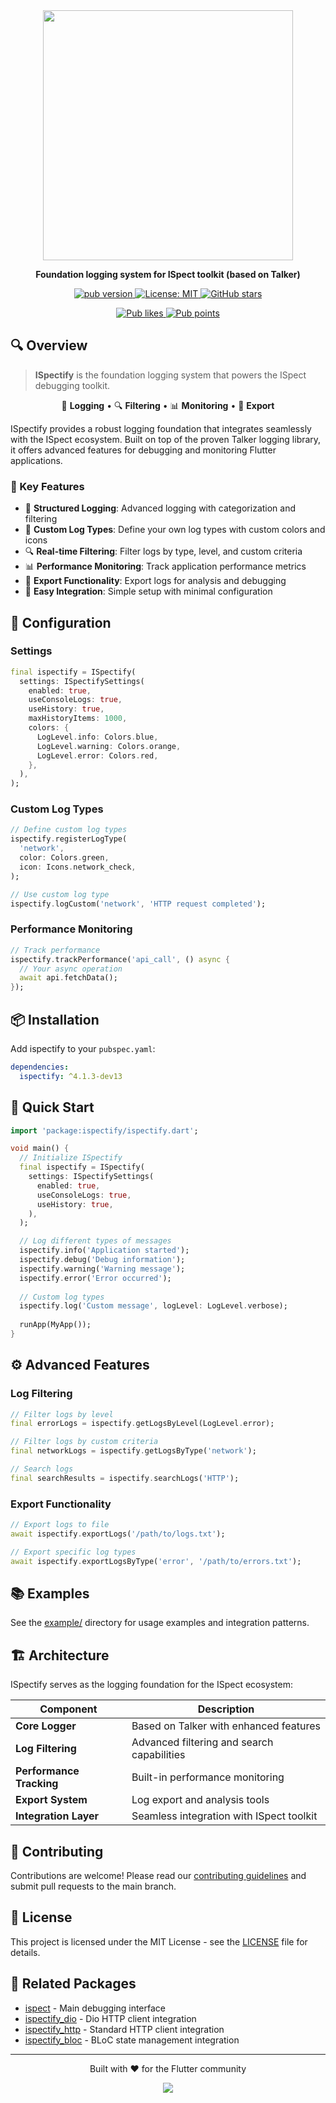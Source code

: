 <div align="center">
  <img src="https://github.com/yelmuratoff/packages_assets/blob/main/assets/ispect/ispect.png?raw=true" width="400">
  
  <p><strong>Foundation logging system for ISpect toolkit (based on Talker)</strong></p>
  
  <p>
    <a href="https://pub.dev/packages/ispectify">
      <img src="https://img.shields.io/pub/v/ispectify.svg" alt="pub version">
    </a>
    <a href="https://opensource.org/licenses/MIT">
      <img src="https://img.shields.io/badge/license-MIT-blue.svg" alt="License: MIT">
    </a>
    <a href="https://github.com/yelmuratoff/ispect">
      <img src="https://img.shields.io/github/stars/yelmuratoff/ispect?style=social" alt="GitHub stars">
    </a>
  </p>
  
  <p>
    <a href="https://pub.dev/packages/ispectify/score">
      <img src="https://img.shields.io/pub/likes/ispectify?logo=flutter" alt="Pub likes">
    </a>
    <a href="https://pub.dev/packages/ispectify/score">
      <img src="https://img.shields.io/pub/points/ispectify?logo=flutter" alt="Pub points">
    </a>
  </p>
</div>

## 🔍 Overview

> **ISpectify** is the foundation logging system that powers the ISpect debugging toolkit.

<div align="center">

📝 **Logging** • 🔍 **Filtering** • 📊 **Monitoring** • 💾 **Export**

</div>

ISpectify provides a robust logging foundation that integrates seamlessly with the ISpect ecosystem. Built on top of the proven Talker logging library, it offers advanced features for debugging and monitoring Flutter applications.

### 🎯 Key Features

- 📝 **Structured Logging**: Advanced logging with categorization and filtering
- 🎨 **Custom Log Types**: Define your own log types with custom colors and icons
- 🔍 **Real-time Filtering**: Filter logs by type, level, and custom criteria
- 📊 **Performance Monitoring**: Track application performance metrics
- 💾 **Export Functionality**: Export logs for analysis and debugging
- 🔧 **Easy Integration**: Simple setup with minimal configuration

## 🔧 Configuration

### Settings

```dart
final ispectify = ISpectify(
  settings: ISpectifySettings(
    enabled: true,
    useConsoleLogs: true,
    useHistory: true,
    maxHistoryItems: 1000,
    colors: {
      LogLevel.info: Colors.blue,
      LogLevel.warning: Colors.orange,
      LogLevel.error: Colors.red,
    },
  ),
);
```

### Custom Log Types

```dart
// Define custom log types
ispectify.registerLogType(
  'network',
  color: Colors.green,
  icon: Icons.network_check,
);

// Use custom log type
ispectify.logCustom('network', 'HTTP request completed');
```

### Performance Monitoring

```dart
// Track performance
ispectify.trackPerformance('api_call', () async {
  // Your async operation
  await api.fetchData();
});
```

## 📦 Installation

Add ispectify to your `pubspec.yaml`:

```yaml
dependencies:
  ispectify: ^4.1.3-dev13
```

## 🚀 Quick Start

```dart
import 'package:ispectify/ispectify.dart';

void main() {
  // Initialize ISpectify
  final ispectify = ISpectify(
    settings: ISpectifySettings(
      enabled: true,
      useConsoleLogs: true,
      useHistory: true,
    ),
  );

  // Log different types of messages
  ispectify.info('Application started');
  ispectify.debug('Debug information');
  ispectify.warning('Warning message');
  ispectify.error('Error occurred');
  
  // Custom log types
  ispectify.log('Custom message', logLevel: LogLevel.verbose);
  
  runApp(MyApp());
}
```

## ⚙️ Advanced Features

### Log Filtering

```dart
// Filter logs by level
final errorLogs = ispectify.getLogsByLevel(LogLevel.error);

// Filter logs by custom criteria
final networkLogs = ispectify.getLogsByType('network');

// Search logs
final searchResults = ispectify.searchLogs('HTTP');
```

### Export Functionality

```dart
// Export logs to file
await ispectify.exportLogs('/path/to/logs.txt');

// Export specific log types
await ispectify.exportLogsByType('error', '/path/to/errors.txt');
```

## 📚 Examples

See the [example/](example/) directory for usage examples and integration patterns.

## 🏗️ Architecture

ISpectify serves as the logging foundation for the ISpect ecosystem:

| Component | Description |
|-----------|-----------|
| **Core Logger** | Based on Talker with enhanced features |
| **Log Filtering** | Advanced filtering and search capabilities |
| **Performance Tracking** | Built-in performance monitoring |
| **Export System** | Log export and analysis tools |
| **Integration Layer** | Seamless integration with ISpect toolkit |

## 🤝 Contributing

Contributions are welcome! Please read our [contributing guidelines](../../CONTRIBUTING.md) and submit pull requests to the main branch.

## 📄 License

This project is licensed under the MIT License - see the [LICENSE](LICENSE) file for details.

## 🔗 Related Packages

- [ispect](../ispect) - Main debugging interface
- [ispectify_dio](../ispectify_dio) - Dio HTTP client integration
- [ispectify_http](../ispectify_http) - Standard HTTP client integration
- [ispectify_bloc](../ispectify_bloc) - BLoC state management integration

---

<div align="center">
  <p>Built with ❤️ for the Flutter community</p>
  <a href="https://github.com/yelmuratoff/ispect/graphs/contributors">
    <img src="https://contrib.rocks/image?repo=yelmuratoff/ispect" />
  </a>
</div>